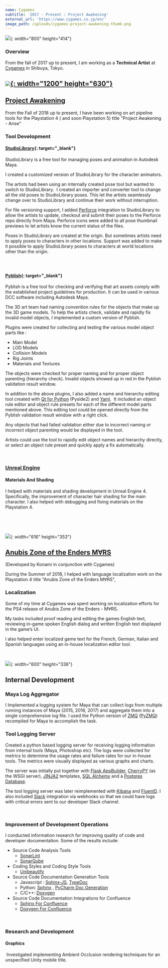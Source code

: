 ```yaml
---
name: Cygames
subtitle: '2017 - Present : Project Awakening'
external_url: 'https://www.cygames.co.jp/en/'
image_path: /uploads/cygames-project-awakening-thumb.png
---
```


![](/uploads/cyagames-logo-2.png){: width="800" height="414"}

### Overview

From the fall of 2017 up to present, I am working as a **Technical Artist** at [Cygames](https://www.cygames.co.jp/en/) in Shibuya, Tokyo.

## [![](/uploads/cygames-project-awakening.png){: width="1200" height="630"}](https://projectawakening.com/en/)

## [Project Awakening](https://projectawakening.com/en/)

From the Fall of 2018 up to present, I have been working on art pipeline tools for the Playstation 4 ( and soon Playstation 5) title "Project Awakening - Arise"

### Tool Development

#### [StudioLibrary](https://www.studiolibrary.com/){: target="_blank"}

StudioLibrary is a free tool for managing poses and animation in Autodesk Maya.

I created a customized version of StudioLibrary for the character animators.

The artists had been using an internally created pose tool but wanted to switch to StudioLibrary.&nbsp; I created an importer and converter tool to change all the old poses to StudioLibrary poses. This let the artists seamlessly change over to StudioLibrary and continue their work without interruption.

For file versioning support, I added [Perforce](https://www.perforce.com/) integration to StudioLibrary to allow the artists to update, checkout and submit their poses to the Perforce repo directly from Maya. Perforce icons were added to all pose thumbnail previews to let artists know the current status of the files.

Poses in StudioLibrary are created at the origin. But sometimes artists need to apply poses to characters in other locations. Support was added to make it possible to apply StudioLibrary poses to characters at world locations other than the origin.

##### &nbsp;

#### [Pyblish](https://pyblish.com/){: target="_blank"}

Pyblish is a free tool for checking and verifying that art assets comply with the established project guidelines for production. It can be used in various DCC software including Autodesk Maya.

The 3D art team had naming convention rules for the objects that make up the 3D game models. To help the artists check, validate and rapidly fix invalid model objects, I implemented a custom version of Pyblish.

Plugins were created for collecting and testing the various model object parts like :

* Main Model
* LOD Models
* Collision Models
* Rig Joints
* Materials and Textures

The objects were checked for proper naming and for proper object parenting (hierarchy check). Invalid objects showed up in red in the Pyblish validation result window.

In addition to the above plugins, I also added a name and hierarchy editing tool created with [Qt for Python](https://doc.qt.io/qtforpython/) (Pyside2) and [Yaml](https://yaml.org/).&nbsp; It included an object rule editor and object rule presets for each of the different model parts mentioned above. This editing tool could be opened directly from the Pyblish validation result window with a right click.

Any objects that had failed validation either due to incorrect naming or incorrect object parenting would be displayed in the tool.

Artists could use the tool to rapidly edit object names and hierarchy directly, or select an object rule preset and quickly apply a fix automatically.

&nbsp;

### [Unreal Engine](https://www.unrealengine.com/en-US/)

#### Materials And Shading

I helped with materials and shading development in Unreal Engine 4. Specifically, the improvement of character hair shading for the main character. I also helped with debugging and fixing materials on the Playstation 4.

&nbsp;

&nbsp;

![](/uploads/anubis-zone-of-the-enders-large.jpg){: width="616" height="353"}

## [Anubis Zone of the Enders M∀RS](https://www.konami.com/games/zoe_mars/as/en/)

(Developed by Konami in conjunction with Cygames)

During the Summer of 2018, I helped with language localization work on the Playstation 4 title "Anubis Zone of the Enders M∀RS",

### Localization

Some of my time at Cygames was spent working on localization efforts for the PS4 release of Anubis Zone of the Enders - M∀RS.

My tasks included proof reading and editing the games English text, reviewing in-game spoken English dialog and written English text displayed in the game’s UI.

I also helped enter localized game text for the French, German, Italian and Spanish languages using an in-house localization editor tool.

&nbsp;

![](/uploads/cygames-logo-technical.jpg){: width="600" height="336"}

## Internal Development

### Maya Log Aggregator

I Implemented a logging system for Maya that can collect logs from multiple running instances of Maya (2015, 2016, 2017) and aggregate them into a single comprehensive log file. I used the Python version of [ZMQ](https://zeromq.org) ([PyZMQ](https://zeromq.org/languages/python/)) recompiled for Maya to accomplish the task.

### Tool Logging Server

Created a python based logging server for receiving logging information from internal tools (Maya, Photoshop etc). The logs were collected for metrics to determine the usage rates and failure rates for our in-house tools. The metrics were visually displayed as various graphs and charts.

The server was initially put together with [Flask AppBuilder](https://flaskappbuilder.pythonanywhere.com/), [CherryPY](https://cherrypy.org/) (as the WSGI server), [JINJA2](https://palletsprojects.com/p/jinja/) templates, [SQL Alchemy](https://www.sqlalchemy.org/) and a [Postgres Database](https://www.postgresql.org/).

The tool logging server was later reimplemented with [Kibana](https://www.elastic.co/kibana) and [FluentD](https://www.fluentd.org/). I also included [Slack](https://slack.com/) integration via webhooks so that we could have logs with critical errors sent to our developer Slack channel.

&nbsp;

### Improvement of Development Operations

I conducted information research for improving quality of code and developer documentation. Some of the results include:

* Source Code Analysis Tools
  * [SonarLint](https://www.sonarlint.org/)
  * [SonarQube](https://www.sonarqube.org/)
* Coding Styles and Coding Style Tools
  * [Unibeautify](https://unibeautify.com/)
* Source Code Documentation Generation Tools
  * Javascript : [Sphinx-JS](https://github.com/mozilla/sphinx-js), [TypeDoc](https://typedoc.org/)
  * Python: [Sphinx](https://www.sphinx-doc.org/en/master/) , [PyCharm Doc Generation](https://www.jetbrains.com/help/pycharm/generating-reference-documentation.html)
  * C/C++: [Doxygen](https://www.doxygen.nl/)
* Source Code Documentation Integrations for Confluence
  * [Sphinx For Confluence](https://github.com/sphinx-contrib/confluencebuilder)
  * [Doxygen For Confluence](https://docs.appfusions.com/display/DOXYGEN/Home)

&nbsp;

### Research and Development

#### Graphics

&nbsp;Investigated implementing Ambient Occlusion rendering techniques for an unspecified Unity mobile title.

## &nbsp;